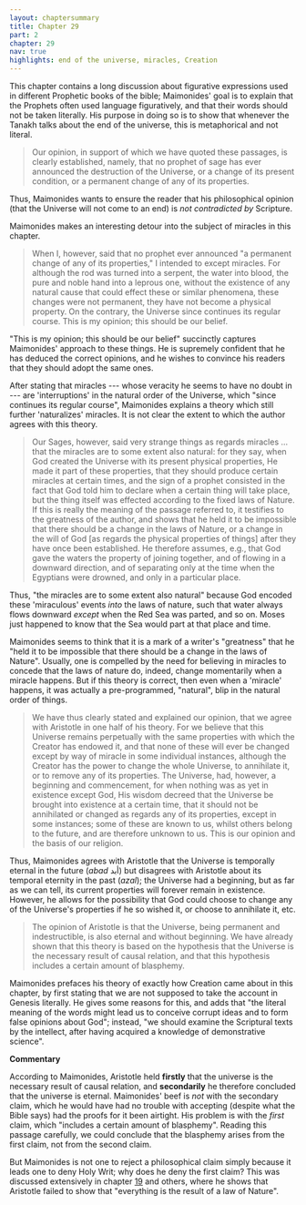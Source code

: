 ```yaml
---
layout: chaptersummary
title: Chapter 29
part: 2
chapter: 29
nav: true
highlights: end of the universe, miracles, Creation
---
```


This chapter contains a long discussion about figurative expressions used in different Prophetic books of the bible; Maimonides' goal is to explain that the Prophets often used language figuratively, and that their words should not be taken literally. His purpose in doing so is to show that whenever the Tanakh talks about the end of the universe, this is metaphorical and not literal.
> Our opinion, in support of which we have quoted these passages, is clearly established, namely, that no prophet of sage has ever announced the destruction of the Universe, or a change of its present condition, or a permanent change of any of its properties.

Thus, Maimonides wants to ensure the reader that his philosophical opinion (that the Universe will not come to an end) is _not contradicted by_ Scripture.

Maimonides makes an interesting detour into the subject of miracles in this chapter.
> When I, however, said that no prophet ever announced "a permanent change of any of its properties," I intended to except miracles. For although the rod was turned into a serpent, the water into blood, the pure and noble hand into a leprous one, without the existence of any natural cause that could effect these or similar phenomena, these changes were not permanent, they have not become a physical property. On the contrary, the Universe since continues its regular course. This is my opinion; this should be our belief.

"This is my opinion; this should be our belief" succinctly captures Maimonides' approach to these things. He is supremely confident that he has deduced the correct opinions, and he wishes to convince his readers that they should adopt the same ones.

After stating that miracles --- whose veracity he seems to have no doubt in --- are 'interruptions' in the natural order of the Universe, which "since continues its regular course", Maimonides explains a theory which still further 'naturalizes' miracles. It is not clear the extent to which the author agrees with this theory.
> Our Sages, however, said very strange things as regards miracles ... that the miracles are to some extent also natural: for they say, when God created the Universe with its present physical properties, He made it part of these properties, that they should produce certain miracles at certain times, and the sign of a prophet consisted in the fact that God told him to declare when a certain thing will take place, but the thing itself was effected according to the fixed laws of Nature. If this is really the meaning of the passage referred to, it testifies to the greatness of the author, and shows that he held it to be impossible that there should be a change in the laws of Nature, or a change in the will of God [as regards the physical properties of things] after they have once been established. He therefore assumes, e.g., that God gave the waters the property of joining together, and of flowing in a downward direction, and of separating only at the time when the Egyptians were drowned, and only in a particular place.

Thus, "the miracles are to some extent also natural" because God encoded these 'miraculous' events _into_ the laws of nature, such that water always flows downward _except_ when the Red Sea was parted, and so on. Moses just happened to know that the Sea would part at that place and time.

Maimonides seems to think that it is a mark of a writer's "greatness" that he "held it to be impossible that there should be a change in the laws of Nature". Usually, one is compelled by the need for believing in miracles to concede that the laws of nature do, indeed, change momentarily when a miracle happens. But if this theory is correct, then even when a 'miracle' happens, it was actually a pre-programmed, "natural", blip in the natural order of things.

> We have thus clearly stated and explained our opinion, that we agree with Aristotle in one half of his theory. For we believe that this Universe remains perpetually with the same properties with which the Creator has endowed it, and that none of these will ever be changed except by way of miracle in some individual instances, although the Creator has the power to change the whole Universe, to annihilate it, or to remove any of its properties. The Universe, had, however, a beginning and commencement, for when nothing was as yet in existence except God, His wisdom decreed that the Universe be brought into existence at a certain time, that it should not be annihilated or changed as regards any of its properties, except in some instances; some of these are known to us, whilst others belong to the future, and are therefore unknown to us. This is our opinion and the basis of our religion.

Thus, Maimonides agrees with Aristotle that the Universe is temporally eternal in the future (_abad_ أبد) but disagrees with Aristotle about its temporal eternity in the past (_azal_); the Universe had a beginning, but as far as we can tell, its current properties will forever remain in existence. However, he allows for the possibility that God could choose to change any of the Universe's properties if he so wished it, or choose to annihilate it, etc.

> The opinion of Aristotle is that the Universe, being permanent and indestructible, is also eternal and without beginning. We have already shown that this theory is based on the hypothesis that the Universe is the necessary result of causal relation, and that this hypothesis includes a certain amount of blasphemy.

Maimonides prefaces his theory of exactly how Creation came about in this chapter, by first stating that we are not supposed to take the account in Genesis literally. He gives some reasons for this, and adds that "the literal meaning of the words might lead us to conceive corrupt ideas and to form false opinions about God"; instead, "we should examine the Scriptural texts by the intellect, after having acquired a knowledge of demonstrative science".

**Commentary**

According to Maimonides, Aristotle held **firstly** that the universe is the necessary result of causal relation, and **secondarily** he therefore concluded that the universe is eternal. Maimonides' beef is _not_ with the secondary claim, which he would have had no trouble with accepting (despite what the Bible says) had the proofs for it been airtight. His problem is with the _first_ claim, which "includes a certain amount of blasphemy". Reading this passage carefully, we could conclude that the blasphemy arises from the first claim, not from the second claim.

But Maimonides is not one to reject a philosophical claim simply because it leads one to deny Holy Writ; why does he deny the first claim? This was discussed extensively in chapter [19](https://emadmasroor.github.io/Guide-Perplexed/summaries/II/ch19/) and others, where he shows that Aristotle failed to show that "everything is the result of a law of Nature".

